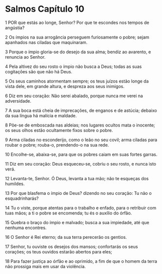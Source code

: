 # Salmos Capítulo 10

1	POR que estás ao longe, Senhor? Por que te escondes nos tempos de angústia?

2	Os ímpios na sua arrogância perseguem furiosamente o pobre; sejam apanhados nas ciladas que maquinaram.

3	Porque o ímpio gloria-se do desejo da sua alma; bendiz ao avarento, e renuncia ao Senhor.

4	Pela altivez do seu rosto o ímpio não busca a Deus; todas as suas cogitações são que não há Deus.

5	Os seus caminhos atormentam sempre; os teus juízos estão longe da vista dele, em grande altura, e despreza aos seus inimigos.

6	Diz em seu coração: Não serei abalado, porque nunca me verei na adversidade.

7	A sua boca está cheia de imprecações, de enganos e de astúcia; debaixo da sua língua há malícia e maldade.

8	Põe-se de emboscada nas aldeias; nos lugares ocultos mata o inocente; os seus olhos estão ocultamente fixos sobre o pobre.

9	Arma ciladas no esconderijo, como o leão no seu covil; arma ciladas para roubar o pobre; rouba-o, prendendo-o na sua rede.

10	Encolhe-se, abaixa-se, para que os pobres caiam em suas fortes garras.

11	Diz em seu coração: Deus esqueceu-se, cobriu o seu rosto, e nunca isto verá.

12	Levanta-te, Senhor. Ó Deus, levanta a tua mão; não te esqueças dos humildes.

13	Por que blasfema o ímpio de Deus? dizendo no seu coração: Tu não o esquadrinharás?

14	Tu o viste, porque atentas para o trabalho e enfado, para o retribuir com tuas mãos; a ti o pobre se encomenda; tu és o auxílio do órfão.

15	Quebra o braço do ímpio e malvado; busca a sua impiedade, até que nenhuma encontres.

16	O Senhor é Rei eterno; da sua terra perecerão os gentios.

17	Senhor, tu ouviste os desejos dos mansos; confortarás os seus corações; os teus ouvidos estarão abertos para eles;

18	Para fazer justiça ao órfão e ao oprimido, a fim de que o homem da terra não prossiga mais em usar da violência.

